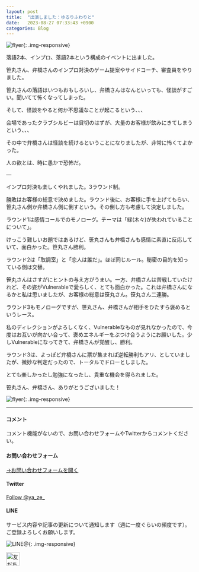 ```yaml
---
layout: post
title:  "出演しました：ゆるりふわりと"
date:   2023-08-27 07:33:43 +0900
categories: Blog
---
```


![flyer]({{site.baseurl}}/img/20230712_03.jpg){: .img-responsive}

落語2本、インプロ、落語2本という構成のイベントに出ました。

笹丸さん、弁橋さんのインプロ対決のゲーム提案やサイドコーチ、審査員をやりました。

笹丸さんの落語はいつもおもしろいし、弁橋さんはなんといっても、怪談がすごい。聞いてて怖くなってしまった。

そして、怪談をやると何か不思議なことが起こるという、、、

会場であったクラブシルビーは貸切のはずが、大量のお客様が飲みにきてしまうという、、、

その中で弁橋さんは怪談を続けるということになりましたが、非常に怖くてよかった。

人の欲とは、時に愚かで恐怖だ。

—

インプロ対決も楽しくやれました。3ラウンド制。

勝敗はお客様の総意で決めました。ラウンド後に、お客様に手を上げてもらい、笹丸さん側か弁橋さん側に倒すという。その倒し方も考慮して決定しました。

ラウンド1は感情コールでのモノローグ。テーマは「緑(木々)が失われていることについて」。

けっこう難しいお題ではあるけど、笹丸さんも弁橋さんも感情に素直に反応していて、面白かった。笹丸さん勝利。

ラウンド2は「取調室」と「恋人は誰だ」。ほぼ同じルール。秘密の目的を知っている側は交替。

笹丸さんはさすがにヒントの与え方がうまい。一方、弁橋さんは苦戦していたけれど、その姿がVulnerableで愛らしく、とても面白かった。これは弁橋さんになるかと私は思いましたが、お客様の総意は笹丸さん。笹丸さん二連勝。

ラウンド3もモノローグですが、笹丸さん、弁橋さんが相手をひたすら褒めるというレース。

私のディレクションがよろしくなく、Vulnerableなものが見れなかったので、今度はお互いが向かい合って、褒めエネルギーをぶつけ合うようにお願いした。少しVulnerableになってきて、弁橋さんが覚醒し、勝利。

ラウンド3は、よっぽど弁橋さんに票が集まれば逆転勝利もアリ、としていましたが、微妙な判定だったので、トータルでドローとしました。

とても楽しかったし勉強になったし、貴重な機会を得られました。

笹丸さん、弁橋さん、ありがとうございました！


![flyer]({{site.baseurl}}/img/20230827_01.jpeg){: .img-responsive}








---
#### コメント
コメント機能がないので、お問い合わせフォームやTwitterからコメントください。

#### お問い合わせフォーム
[→お問い合わせフォームを開く]({{site.baseurl}}/docs/contact/)

#### Twitter

<a href="https://twitter.com/ya_ze_?ref_src=twsrc%5Etfw" class="twitter-follow-button" data-show-count="false">Follow @ya_ze_</a><script async src="https://platform.twitter.com/widgets.js" charset="utf-8"></script>


#### LINE

サービス内容や記事の更新について通知します（週に一度ぐらいの頻度です）。
ご登録よろしくお願いします。

![LINE@]({{site.baseurl}}/img/lineat.png){: .img-responsive}

<a href="https://line.me/R/ti/p/%40tqt3140x"><img height="36" border="0" alt="友だち追加" src="https://scdn.line-apps.com/n/line_add_friends/btn/ja.png"></a>
